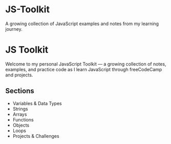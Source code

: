 # JS-Toolkit
A growing collection of JavaScript examples and notes from my learning journey.

# JS Toolkit

Welcome to my personal JavaScript Toolkit — a growing collection of notes, examples, and practice code as I learn JavaScript through freeCodeCamp and projects.

## Sections
- Variables & Data Types
- Strings
- Arrays
- Functions
- Objects
- Loops
- Projects & Challenges
